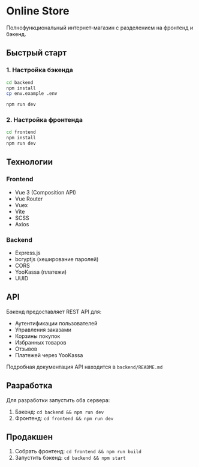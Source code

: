# Online Store

Полнофункциональный интернет-магазин с разделением на фронтенд и бэкенд.

## Быстрый старт

### 1. Настройка бэкенда

```bash
cd backend
npm install
cp env.example .env

npm run dev
```

### 2. Настройка фронтенда

```bash
cd frontend
npm install
npm run dev
```

## Технологии

### Frontend
- Vue 3 (Composition API)
- Vue Router
- Vuex
- Vite
- SCSS
- Axios

### Backend
- Express.js
- bcryptjs (хеширование паролей)
- CORS
- YooKassa (платежи)
- UUID

## API

Бэкенд предоставляет REST API для:
- Аутентификации пользователей
- Управления заказами
- Корзины покупок
- Избранных товаров
- Отзывов
- Платежей через YooKassa

Подробная документация API находится в `backend/README.md`

## Разработка

Для разработки запустить оба сервера:

1. Бэкенд: `cd backend && npm run dev`
2. Фронтенд: `cd frontend && npm run dev`

## Продакшен

1. Собрать фронтенд: `cd frontend && npm run build`
2. Запустить бэкенд: `cd backend && npm start` 
